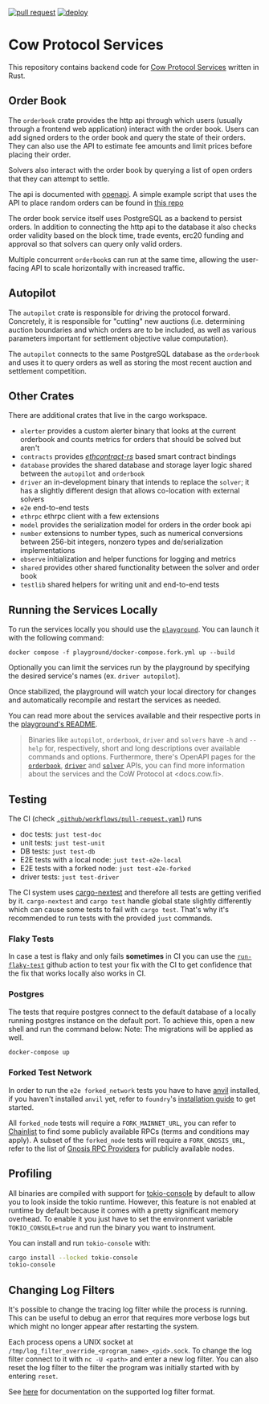 [![pull request](https://github.com/cowprotocol/services/workflows/pull%20request/badge.svg)](https://github.com/cowprotocol/services/actions/workflows/pull-request.yaml) [![deploy](https://github.com/cowprotocol/services/workflows/deploy/badge.svg)](https://github.com/cowprotocol/services/actions/workflows/deploy.yaml)

# Cow Protocol Services

This repository contains backend code for [Cow Protocol Services](https://docs.cow.fi/) written in Rust.

## Order Book

The `orderbook` crate provides the http api through which users (usually through a frontend web application) interact with the order book.
Users can add signed orders to the order book and query the state of their orders.
They can also use the API to estimate fee amounts and limit prices before placing their order.

Solvers also interact with the order book by querying a list of open orders that they can attempt to settle.

The api is documented with [openapi](https://api.cow.fi/docs/).
A simple example script that uses the API to place random orders can be found in [this repo](https://github.com/cowprotocol/trading-bot)

The order book service itself uses PostgreSQL as a backend to persist orders.
In addition to connecting the http api to the database it also checks order validity based on the block time, trade events, erc20 funding and approval so that solvers can query only valid orders.

Multiple concurrent `orderbook`s can run at the same time, allowing the user-facing API to scale horizontally with increased traffic.

## Autopilot

The `autopilot` crate is responsible for driving the protocol forward.
Concretely, it is responsible for "cutting" new auctions (i.e. determining auction boundaries and which orders are to be included, as well as various parameters important for settlement objective value computation).

The `autopilot` connects to the same PostgreSQL database as the `orderbook` and uses it to query orders as well as storing the most recent auction and settlement competition.

## Other Crates

There are additional crates that live in the cargo workspace.

- `alerter` provides a custom alerter binary that looks at the current orderbook and counts metrics for orders that should be solved but aren't
- `contracts` provides _[ethcontract-rs](https://github.com/gnosis/ethcontract-rs)_ based smart contract bindings
- `database` provides the shared database and storage layer logic shared between the `autopilot` and `orderbook`
- `driver` an in-development binary that intends to replace the `solver`; it has a slightly different design that allows co-location with external solvers
- `e2e` end-to-end tests
- `ethrpc` ethrpc client with a few extensions
- `model` provides the serialization model for orders in the order book api
- `number` extensions to number types, such as numerical conversions between 256-bit integers, nonzero types and de/serialization implementations
- `observe` initialization and helper functions for logging and metrics
- `shared` provides other shared functionality between the solver and order book
- `testlib` shared helpers for writing unit and end-to-end tests

## Running the Services Locally

To run the services locally you should use the [`playground`](./playground/README.md).
You can launch it with the following command:

```
docker compose -f playground/docker-compose.fork.yml up --build
```

Optionally you can limit the services run by the playground by specifying the desired service's names (ex. `driver autopilot`).

Once stabilized, the playground will watch your local directory for changes and automatically recompile and restart the services as needed.

You can read more about the services available and their respective ports in the [playground's README](./playground/README.md).

> Binaries like `autopilot`, `orderbook`, `driver` and `solvers` have `-h` and `--help` for, respectively, short and long descriptions over available commands and options.
> Furthermore, there's OpenAPI pages for the [`orderbook`](https://docs.cow.fi/cow-protocol/reference/apis/orderbook),
> [`driver`](https://docs.cow.fi/cow-protocol/reference/apis/driver) and [`solver`](https://docs.cow.fi/cow-protocol/reference/apis/solver) APIs,
> you can find more information about the services and the CoW Protocol at <docs.cow.fi>.


## Testing

The CI (check [`.github/workflows/pull-request.yaml`](.github/workflows/pull-request.yaml)) runs
- doc tests: `just test-doc`
- unit tests: `just test-unit`
- DB tests: `just test-db`
- E2E tests with a local node: `just test-e2e-local`
- E2E tests with a forked node: `just test-e2e-forked`
- driver tests: `just test-driver`

The CI system uses [cargo-nextest](https://nexte.st/) and therefore all tests are getting verified by it.
`cargo-nextest` and `cargo test` handle global state slightly differently which can cause some tests to fail with `cargo test`.
That's why it's recommended to run tests with the provided `just` commands.

### Flaky Tests

In case a test is flaky and only fails **sometimes** in CI you can use the [`run-flaky-test`](.github/workflows/pull-request.yaml) github action to test your fix with the CI to get confidence that the fix that works locally also works in CI.

### Postgres

The tests that require postgres connect to the default database of a locally running postgres instance on the default port.
To achieve this, open a new shell and run the command below:
Note: The migrations will be applied as well.

```sh
docker-compose up
```

### Forked Test Network

In order to run the `e2e forked_network` tests you have to have [anvil](https://github.com/foundry-rs/foundry) installed,
if you haven't installed `anvil` yet, refer to `foundry`'s [installation guide](https://book.getfoundry.sh/getting-started/installation) to get started.

All `forked_node` tests will require a `FORK_MAINNET_URL`, you can refer to [Chainlist](https://chainlist.org/chain/1) to find some publicly available RPCs (terms and conditions may apply).
A subset of the `forked_node` tests will require a `FORK_GNOSIS_URL`, refer to the list of [Gnosis RPC Providers](https://docs.gnosischain.com/tools/RPC%20Providers/) for publicly available nodes.

## Profiling

All binaries are compiled with support for [tokio-console](https://github.com/tokio-rs/console) by default to allow you to look inside the tokio runtime.
However, this feature is not enabled at runtime by default because it comes with a pretty significant memory overhead. To enable it you just have to set the environment variable `TOKIO_CONSOLE=true` and run the binary you want to instrument.

You can install and run `tokio-console` with:
```bash
cargo install --locked tokio-console
tokio-console
```

## Changing Log Filters

It's possible to change the tracing log filter while the process is running. This can be useful to debug an error that requires more verbose logs but which might no longer appear after restarting the system.

Each process opens a UNIX socket at `/tmp/log_filter_override_<program_name>_<pid>.sock`. To change the log filter connect to it with `nc -U <path>` and enter a new log filter.
You can also reset the log filter to the filter the program was initially started with by entering `reset`.

See [here](https://docs.rs/tracing-subscriber/latest/tracing_subscriber/filter/struct.EnvFilter.html#directives) for documentation on the supported log filter format.


